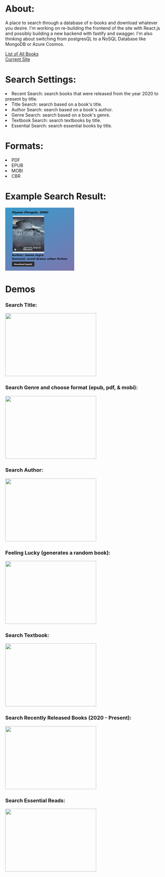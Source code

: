 
# About: 
<p>
A place to search through a database of e-books and download whatever you desire.
I'm working on re-building the frontend of the site with React.js and possibly building a new backend with fastify and swagger. I'm also thinking about switching from postgresQL to a NoSQL Database like MongoDB or Azure Cosmos. 
</p>
<a href="books.csv">List of All Books</a><br>
<a href="https://nnmax1-ebooks.web.app">Current Site</a>


<h1>Search Settings: </h1>
<li>Recent Search: search books that were released from the year 2020 to present by title. </li>
<li>Title Search: search based on a book's title. </li>
<li>Author Search: search based on a book's author. </li>
<li>Genre Search: search based on a book's genre.  </li>
<li>Textbook Search: search textbooks by title.</li>
<li>Essential Search: search essential books by title.</li>

<h1>Formats: </h1>
<li>PDF</li>
<li>EPUB </li>
<li>MOBI</li>
<li>CBR</li>


<h1>Example Search Result: </h1>
<img height="200px"width="220px" src="demos/example_result.PNG">

            
<h1>Demos </h1>
<h3>Search Title: </h3>
<img height="200px"width="290px" src="demos/search_title.gif">
<h3>Search Genre and choose format (epub, pdf, & mobi): </h3>
<img height="200px"width="290px" src="demos/search_genre_format.gif">
<h3>Search Author: </h3>
<img height="200px"width="290px" src="demos/search_author.gif">
<h3>Feeling Lucky (generates a random book): </h3>
<img height="200px"width="290px" src="demos/feeling_lucky.gif">
<h3>Search Textbook: </h3>
<img height="200px"width="290px" src="demos/search_textbooks.gif">
<h3>Search Recently Released Books (2020 - Present): </h3>
<img height="200px"width="290px" src="demos/recent_search.gif">
<h3>Search Essential Reads: </h3>
<img height="200px"width="290px" src="demos/essential_search.gif">